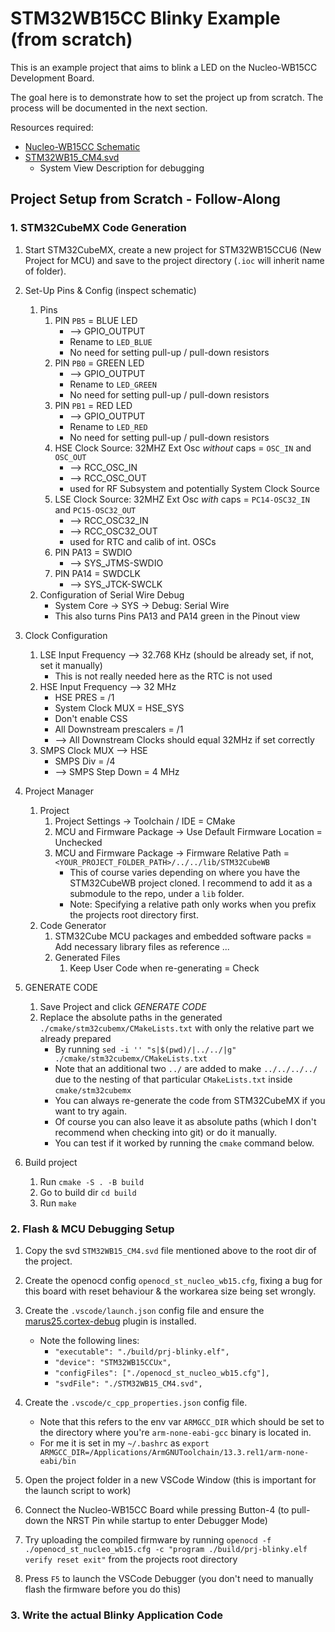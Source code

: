# STM32WB15CC Blinky Example (from scratch)

This is an example project that aims to blink a LED on the Nucleo-WB15CC Development Board.

The goal here is to demonstrate how to set the project up from scratch. The process will be documented in the next 
section.

Resources required:

- [Nucleo-WB15CC Schematic](https://www.st.com/en/evaluation-tools/nucleo-wb15cc.html#cad-resources)
- [STM32WB15_CM4.svd](https://www.st.com/en/microcontrollers-microprocessors/stm32wb15cc.html#cad-resources)
  - System View Description for debugging

## Project Setup from Scratch - Follow-Along

### 1. STM32CubeMX Code Generation

1. Start STM32CubeMX, create a new project for STM32WB15CCU6 (New Project for MCU) and save to the project directory (`.ioc` will inherit name of folder).

2. Set-Up Pins & Config (inspect schematic)
   1. Pins
      1. PIN `PB5` = BLUE LED
         - --> GPIO_OUTPUT
         - Rename to `LED_BLUE`
         - No need for setting pull-up / pull-down resistors
      2. PIN `PB0` = GREEN LED
         - --> GPIO_OUTPUT
         - Rename to `LED_GREEN`
         - No need for setting pull-up / pull-down resistors
      3. PIN `PB1` = RED LED
         - --> GPIO_OUTPUT
         - Rename to `LED_RED`
         - No need for setting pull-up / pull-down resistors
      4. HSE Clock Source: 32MHZ Ext Osc *without* caps = `OSC_IN` and `OSC_OUT`
         - --> RCC_OSC_IN
         - --> RCC_OSC_OUT
         - used for RF Subsystem and potentially System Clock Source
      5. LSE Clock Source: 32MHZ Ext Osc *with* caps = `PC14-OSC32_IN` and `PC15-OSC32_OUT`
         - --> RCC_OSC32_IN
         - --> RCC_OSC32_OUT
         - used for RTC and calib of int. OSCs
      6. PIN PA13 = SWDIO
         - --> SYS_JTMS-SWDIO
      7. PIN PA14 = SWDCLK
         - --> SYS_JTCK-SWCLK
   2. Configuration of Serial Wire Debug
      - System Core -> SYS -> Debug: Serial Wire
      - This also turns Pins PA13 and PA14 green in the Pinout view

3. Clock Configuration
   1. LSE Input Frequency --> 32.768 KHz (should be already set, if not, set it manually)
      - This is not really needed here as the RTC is not used
   2. HSE Input Frequency --> 32 MHz
      - HSE PRES = /1
      - System Clock MUX = HSE_SYS
      - Don't enable CSS
      - All Downstream prescalers = /1
      - --> All Downstream Clocks should equal 32MHz if set correctly
   3. SMPS Clock MUX --> HSE
      - SMPS Div = /4
      - --> SMPS Step Down = 4 MHz

4. Project Manager
   1. Project
      1. Project Settings -> Toolchain / IDE = CMake
      2. MCU and Firmware Package -> Use Default Firmware Location = Unchecked
      3. MCU and Firmware Package -> Firmware Relative Path = `<YOUR_PROJECT_FOLDER_PATH>/../../lib/STM32CubeWB`
         - This of course varies depending on where you have the STM32CubeWB project cloned. I recommend to add it as a submodule to the repo, under a `lib` folder.
         - Note: Specifying a relative path only works when you prefix the projects root directory first.
   2. Code Generator
      1. STM32Cube MCU packages and embedded software packs = Add necessary library files as reference ...
      2. Generated Files
         1. Keep User Code when re-generating = Check

5. GENERATE CODE
   1. Save Project and click *GENERATE CODE*
   2. Replace the absolute paths in the generated `./cmake/stm32cubemx/CMakeLists.txt` with only the relative part we already prepared
      - By running `sed -i '' "s|$(pwd)/|../../|g" ./cmake/stm32cubemx/CMakeLists.txt`
      - Note that an additional two `../` are added to make `../../../../` due to the nesting of that particular `CMakeLists.txt` inside `cmake/stm32cubemx`
      - You can always re-generate the code from STM32CubeMX if you want to try again.
      - Of course you can also leave it as absolute paths (which I don't recommend when checking into git) or do it manually.
      - You can test if it worked by running the `cmake` command below.

6. Build project
   1. Run `cmake -S . -B build`
   2. Go to build dir `cd build`
   3. Run `make`

### 2. Flash & MCU Debugging Setup

1. Copy the svd `STM32WB15_CM4.svd` file mentioned above to the root dir of the project.

2. Create the openocd config `openocd_st_nucleo_wb15.cfg`, fixing a bug for this board with reset behaviour & the workarea size being set wrongly.

3. Create the `.vscode/launch.json` config file and ensure the [marus25.cortex-debug](https://marketplace.visualstudio.com/items?itemName=marus25.cortex-debug) plugin is installed.
   - Note the following lines:
     - `"executable": "./build/prj-blinky.elf",`
     - `"device": "STM32WB15CCUx",`
     - `"configFiles": ["./openocd_st_nucleo_wb15.cfg"],`
     - `"svdFile": "./STM32WB15_CM4.svd",`

4. Create the `.vscode/c_cpp_properties.json` config file.
   - Note that this refers to the env var `ARMGCC_DIR` which should be set to the directory where you're `arm-none-eabi-gcc` binary is located in.
   - For me it is set in my `~/.bashrc` as `export ARMGCC_DIR=/Applications/ArmGNUToolchain/13.3.rel1/arm-none-eabi/bin`

5. Open the project folder in a new VSCode Window (this is important for the launch script to work)

6. Connect the Nucleo-WB15CC Board while pressing Button-4 (to pull-down the NRST Pin while startup to enter Debugger Mode)

7. Try uploading the compiled firmware by running `openocd -f ./openocd_st_nucleo_wb15.cfg -c "program ./build/prj-blinky.elf verify reset exit"` from the projects root directory

8. Press `F5` to launch the VSCode Debugger (you don't need to manually flash the firmware before you do this)

### 3. Write the actual Blinky Application Code


